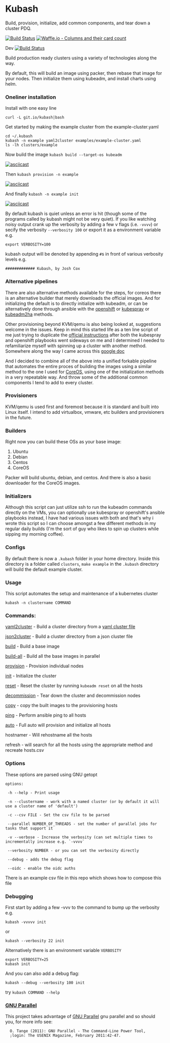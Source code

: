 # Kubash

Build, provision, initialize, add common components, and tear down a cluster PDQ.

[![Build Status](https://travis-ci.org/kubash/kubash.svg?branch=master)](https://travis-ci.org/kubash/kubash)
[![Waffle.io - Columns and their card count](https://badge.waffle.io/joshuacox/kubash.svg?columns=all)](https://waffle.io/joshuacox/kubash)

Dev [![Build Status](https://travis-ci.org/joshuacox/kubash.svg?branch=master)](https://travis-ci.org/joshuacox/kubash)

Build production ready clusters using a variety of technologies along the way.

By default, this will build an image using packer, then rebase that image for your nodes.
Then initialize them using kubeadm, and install charts using helm.

### Oneliner installation

Install with one easy line

```
curl -L git.io/kubash|bash
```

Get started by making the example cluster from the example-cluster.yaml

```
cd ~/.kubash
kubash -n example yaml2cluster examples/example-cluster.yaml
ls -lh clusters/example
```

Now build the image `kubash build --target-os kubeadm`

[![asciicast](https://asciinema.org/a/164070.png)](https://asciinema.org/a/164070)

Then `kubash provision -n example`

[![asciicast](https://asciinema.org/a/164071.png)](https://asciinema.org/a/164071)

And finally `kubash -n example init`

[![asciicast](https://asciinema.org/a/164079.png)](https://asciinema.org/a/164079)

By default kubash is quiet unless an error is hit (though some of the
programs called by kubash might not be very quiet).  If you like
watching noisy output crank up the verbosity by adding a few v flags
(i.e. `-vvvv`) or secify the verbosity `--verbosity 100` or export it as
a environment variable e.g.

```
export VERBOSITY=100
```

kubash output will be denoted by appending `#`s in front of various
verbosity levels e.g.

```
############# Kubash, by Josh Cox
```

### Alternative pipelines

There are also alternative methods available for the steps,
for coreos there is an alternative builder that merely downloads the official images.
And for initializing the default is to directly initialize with kubeadm,
or can be alternatively done through ansible with the 
[openshift](http://openebs.readthedocs.io/en/latest/install/openshift.html)
or [kubespray](https://kubespray.io/)
or [kubeadm2ha](https://github.com/mbert/kubeadm2ha)
methods.

Other provisioning beyond KVM/qemu is also being looked at, suggestions welcome in the issues.
Keep in mind this started life as a ten line script of me just trying to duplicate the
[official instructions](https://kubernetes.io/docs/setup/independent/create-cluster-kubeadm/)
after both the kubespray and openshift playbooks
went sideways on me and I determined I needed to 
refamiliarize myself with spinning up a cluster with another method.
Somewhere along the way I came across this
[google doc](https://docs.google.com/document/d/1rEMFuHo3rBJfFapKBInjCqm2d7xGkXzh0FpFO0cRuqg/edit#)

And I decided to combine all of the above into a unified forkable pipeline that automates the entire proces
of building the images using a similar method to the one I used for [CoreOS](https://github.com/joshuacox/mkCoreOS),
using one of the initialization methods in a very repeatable way.
And throw some of the additional common components I tend to add to every cluster.

### Provisioners

KVM/qemu is used first and foremost because it is standard and built into Linux itself.
I intend to add virtualbox, vmware, etc builders and provisioners in the future.

### Builders

Right now you can build these OSs as your base image:

1. Ubuntu
1. Debian
1. Centos
1. CoreOS

Packer will build ubuntu, debian, and centos. And
there is also a basic downloader for the CoreOS images.

### Initializers

Although this script can just utilize ssh to run the kubeadm commands directly on the VMs,
you can optionally use kubespray or openshift's ansible playbooks instead,
I have had various issues with both and that's why i wrote this script so I can choose amongst a 
few different methods in my regular daily builds 
(I'm the sort of guy who likes to spin up clusters while sipping my morning coffee).

### Configs

By default there is now a `.kubash` folder in your home directory.  Inside this directory is a folder called `clusters`, `make example` in the `.kubash` directory will build the default example cluster.

### Usage

This script automates the setup and maintenance of a kubernetes cluster

```
kubash -n clustername COMMAND
```

### Commands:

[yaml2cluster](./docs/yaml2cluster.md) - Build a cluster directory from a [yaml cluster file](./examples/example-cluster.yaml)

[json2cluster](./docs/yaml2cluster.md) - Build a cluster directory from a json cluster file

[build](./docs/build.md) - Build a base image

[build-all](./docs/build.md) - Build all the base images in parallel

[provision](./docs/provision.md) - Provision individual nodes

[init](./docs/init.md) - Initialize the cluster

[reset](./docs/reset.md) - Reset the cluster by running `kubeadm reset` on all the hosts

[decommission](./docs/decommission.md) - Tear down the cluster and decommission nodes

[copy](./docs/copy.md) - copy the built images to the provisioning hosts

[ping](./docs/ping.md) - Perform ansible ping to all hosts

[auto](./docs/auto.md) - Full auto will provision and initialize all hosts

hostnamer - Will rehostname all the hosts

refresh - will search for all the hosts using the appropriate method and recreate hosts.csv

### Options

These options are parsed using GNU getopt

```
options:

 -h --help - Print usage

 -n --clustername - work with a named cluster (or by default it will use a cluster name of 'default')

 -c --csv FILE - Set the csv file to be parsed

 --parallel NUMBER_OF_THREADS - set the number of parallel jobs for tasks that support it

 -v --verbose - Increase the verbosity (can set multiple times to incrementally increase e.g. `-vvvv`

 --verbosity NUMBER - or you can set the verbosity directly

 --debug - adds the debug flag

 --oidc - enable the oidc auths
```

There is an example csv file in this repo which shows how to compose this file

### Debugging

First start by adding a few -vvv to the command to bump up the verbosity e.g.

```
kubash -vvvvv init
```

or

```
kubash --verbosity 22 init
```

Alternatively there is an environment variable `VERBOSITY`

```
export VERBOSITY=25
kubash init
```

And you can also add a debug flag:

```
kubash --debug --verbosity 100 init
```


try `kubash COMMAND --help`

### [GNU Parallel](https://www.gnu.org/software/parallel/)

This project takes advantage of [GNU Parallel](https://www.gnu.org/software/parallel/) gnu parallel and so should you, for more info see:

```
  O. Tange (2011): GNU Parallel - The Command-Line Power Tool,                                                                                                                                                     
  ;login: The USENIX Magazine, February 2011:42-47.                                                                                                                                                                
                                                       
```
